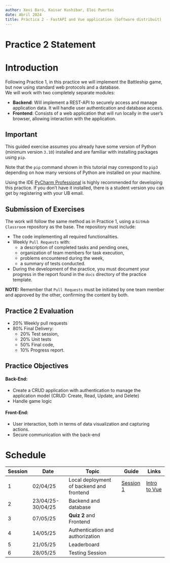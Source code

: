 ```yaml
---
author: Xevi Baró, Kaisar Kushibar, Eloi Puertas
date: Abril 2024
title: Pràctica 2 - FastAPI and Vue application (Software distribuït)
---
```


# Practice 2 Statement

# Introduction

Following Practice 1, in this practice we will implement the Battleship game, but now using standard web protocols and a database.  
We will work with two completely separate modules:

- **Backend**: Will implement a REST-API to securely access and manage application data. It will handle user authentication and database access.
- **Frontend**: Consists of a web application that will run locally in the user’s browser, allowing interaction with the application.

## Important

This guided exercise assumes you already have some version of Python (minimum version `3.10`) installed and are familiar with installing packages using `pip`.

Note that the `pip` command shown in this tutorial may correspond to `pip3` depending on how many versions of Python are installed on your machine.

Using the IDE [PyCharm Professional](https://www.jetbrains.com/pycharm/) is highly recommended for developing this practice. If you don’t have it installed, there is a student version you can get by registering with your UB email.

## Submission of Exercises

The work will follow the same method as in Practice 1, using a `GitHub Classroom` repository as the base. The repository must include:

- The code implementing all required functionalities.
- Weekly `Pull Requests` with:
  - a description of completed tasks and pending ones,
  - organization of team members for task execution,
  - problems encountered during the week,
  - a summary of tests conducted.
- During the development of the practice, you must document your progress in the report found in the `docs` directory of the practice template.

**NOTE:** Remember that `Pull Requests` must be initiated by one team member and approved by the other, confirming the content by both.

## Practice 2 Evaluation

- 20% Weekly pull requests
- 80% Final Delivery:
  - 20% Test session,
  - 20% Unit tests
  - 50% Final code,
  - 10% Progress report.

## Practice Objectives

#### Back-End:

- Create a CRUD application with authentication to manage the application model (CRUD: Create, Read, Update, and Delete)
- Handle game logic

#### Front-End:

- User interaction, both in terms of data visualization and capturing actions.
- Secure communication with the back-end

# Schedule

| Session | Date              | Topic                                    | Guide                                | Links                                 |
| ------- | ----------------- | ---------------------------------------- | ------------------------------------ | ------------------------------------- |
| 1       | 02/04/25          | Local deployment of backend and frontend | [Session 1](Sessions/Sessio_1_en.md) | [Intro to Vue](Guies/inici_Vue_en.md) |
| 2       | 23/04/25-30/04/25 | Backend and database                     |                                      |                                       |
| 3       | 07/05/25          | **Quiz 2** and Frontend                  |                                      |                                       |
| 4       | 14/05/25          | Authentication and authorization         |                                      |                                       |
| 5       | 21/05/25          | Leaderboard                              |                                      |                                       |
| 6       | 28/05/25          | Testing Session                          |                                      |                                       |
